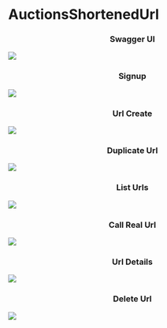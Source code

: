 # AuctionsShortenedUrl

<h3 align="center">Swagger UI</h3>
<img src="https://user-images.githubusercontent.com/72195347/140879619-05dae76f-cc33-4604-8aea-878fbbf49557.jpg">
<h3 align="center">Signup</h3>
<img src="https://user-images.githubusercontent.com/72195347/140879666-805d9347-a130-45a5-abde-c4f01bee3907.jpg">
<h3 align="center">Url Create</h3>
<img src="https://user-images.githubusercontent.com/72195347/140879708-48945c61-089c-40ba-958b-5b94720d94e3.jpg">
<h3 align="center">Duplicate Url</h3>
<img src="https://user-images.githubusercontent.com/72195347/140879906-8be583ac-ba9d-43c0-96a4-cb398b747df8.jpg">
<h3 align="center">List Urls</h3>
<img src="https://user-images.githubusercontent.com/72195347/140879752-e2b15c37-5e40-4313-9af2-c93dd74b6ccc.jpg">
<h3 align="center">Call Real Url</h3>
<img src="https://user-images.githubusercontent.com/72195347/141060176-b1e447b5-9d69-4710-af15-1fb74a70f3b2.jpg">
<h3 align="center">Url Details</h3>
<img src="https://user-images.githubusercontent.com/72195347/140879808-89f280cf-9de7-425f-8b52-9d0c858adc31.jpg">
<h3 align="center">Delete Url</h3>
<img src="https://user-images.githubusercontent.com/72195347/140879866-d1cef2a4-c81f-4262-a7dd-06369bd64044.jpg">

